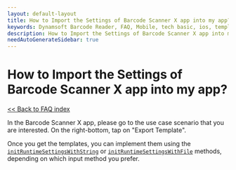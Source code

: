 ```yaml
---
layout: default-layout
title: How to Import the Settings of Barcode Scanner X app into my app?
keywords: Dynamsoft Barcode Reader, FAQ, Mobile, tech basic, ios, template, driver license, settings
description: How to Import the Settings of Barcode Scanner X app into my app?
needAutoGenerateSidebar: true
---
```


# How to Import the Settings of Barcode Scanner X app into my app?

[<< Back to FAQ index](index.md)

In the Barcode Scanner X app, please go to the use case scenario that you are interested. On the right-bottom, tap on "Export Template". 

Once you get the templates, you can implement them using the [`initRuntimeSettingsWithString`](../api-reference/primary-parameter-and-runtime-settings-advanced.md#initruntimesettingswithstring) or [`initRuntimeSettingsWithFile`](../api-reference/primary-parameter-and-runtime-settings-advanced.md#initruntimesettingswithfile) methods, depending on which input method you prefer.